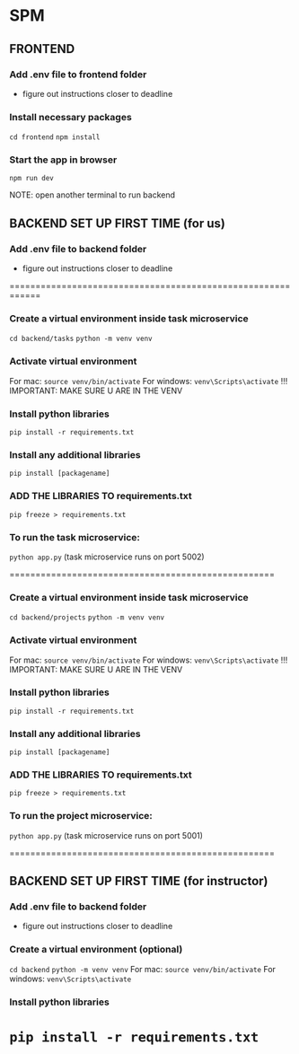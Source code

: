 # SPM
## FRONTEND
### Add .env file to frontend folder
- figure out instructions closer to deadline
### Install necessary packages
```cd frontend```
```npm install```
### Start the app in browser
```npm run dev```


NOTE: open another terminal to run backend
## BACKEND SET UP FIRST TIME (for us)
### Add .env file to backend folder
- figure out instructions closer to deadline

============================================================
### Create a virtual environment inside task microservice
```cd backend/tasks```
```python -m venv venv```

### Activate virtual environment
For mac:
```source venv/bin/activate```
For windows:
```venv\Scripts\activate```
!!! IMPORTANT: MAKE SURE U ARE IN THE VENV

### Install python libraries
```pip install -r requirements.txt```

### Install any additional libraries
```pip install [packagename]```

### ADD THE LIBRARIES TO requirements.txt
```pip freeze > requirements.txt```

### To run the task microservice:
```python app.py```
(task microservice runs on port 5002)

===================================================

### Create a virtual environment inside task microservice
```cd backend/projects```
```python -m venv venv```

### Activate virtual environment
For mac:
```source venv/bin/activate```
For windows:
```venv\Scripts\activate```
!!! IMPORTANT: MAKE SURE U ARE IN THE VENV

### Install python libraries
```pip install -r requirements.txt```

### Install any additional libraries
```pip install [packagename]```

### ADD THE LIBRARIES TO requirements.txt
```pip freeze > requirements.txt```

### To run the project microservice:
```python app.py```
(task microservice runs on port 5001)

===================================================

## BACKEND SET UP FIRST TIME (for instructor)
### Add .env file to backend folder
- figure out instructions closer to deadline
### Create a virtual environment (optional)
```cd backend```
```python -m venv venv```
For mac:
```source venv/bin/activate```
For windows:
```venv\Scripts\activate```
### Install python libraries
```pip install -r requirements.txt```
====================================================


